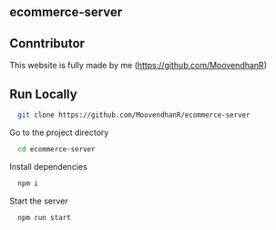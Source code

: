 ## ecommerce-server

## Conntributor
This website is fully made by me 
(https://github.com/MoovendhanR)

## Run Locally

```bash
  git clone https://github.com/MoovendhanR/ecommerce-server
```

Go to the project directory

```bash
  cd ecommerce-server
```

Install dependencies

```bash
  npm i
```

Start the server

```bash
  npm run start
```





